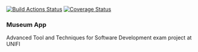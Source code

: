 [![Build Actions Status](https://github.com/pisalore/attsw-exam/workflows/build/badge.svg)](https://github.com/pisalore/attsw-exam/actions)
[![Coverage Status](https://coveralls.io/repos/github/pisalore/attsw-exam/badge.svg)](https://coveralls.io/github/pisalore/attsw-exam)
### Museum App
Advanced Tool and Techniques for Software Development exam project at UNIFI
